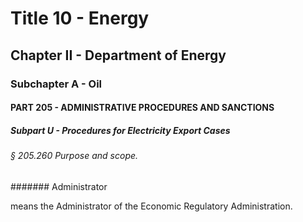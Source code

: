 
# Title 10 - Energy
## Chapter II - Department of Energy
### Subchapter A - Oil
#### PART 205 - ADMINISTRATIVE PROCEDURES AND SANCTIONS
##### Subpart U - Procedures for Electricity Export Cases
###### § 205.260 Purpose and scope.
####### Administrator

means the Administrator of the Economic Regulatory Administration.
